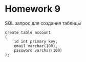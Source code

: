 # Homework 9 

SQL запрос для создания таблицы

```
create table account
(
	id int primary key,
	email varchar(100),
	password varchar(100)
);
```